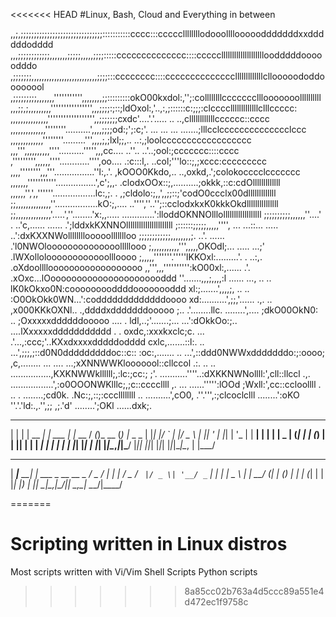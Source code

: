 <<<<<<< HEAD
#Linux, Bash, Cloud and Everything in between 

,,;,;;;;;;;;;;;;;;;;;;;;;;;;;;;;;;;:::::::::::cccc:::cccccllllllllodooollllooooodddddddxxddddddodddd
,,,;;;;;;;;;;;;,,,,,,,;;;;;,,,,,;;;;:::::cccccccccccccc::::ccccclllllllllllllllllllloodddddooooodddo
,;;;;;;;,,,,,,,,,,,,,,,,,,,,,,,,,,;;;;:::cccccccc::::cccccccccccccclllllllllllllcllooooododdoooooool
,;;;;;;;;;,,,,,,,''''''''''',,,,,,,,;;:::::::::okO00kxdol:,'';:collllllllccccccclllooooooollllllllll
,,,;;,;,,,,,,,,,'''''''''''''''',,,;;;;:;::;ldOxol:,'..,:,;::::::c:;;;:clcccclllllllllllllclllccccc:
,,,,,,,,,,,,,,,'''''''''''''''''',,;;;;;;;cxdc'....'.'.....      ..     ..,cllllllllllllcccccc::cccc
,,,,,,,,,,,,,,''''''''..........',,,,;;;;od:;';:c;'.   ...  ... ... .......;lllcclcccccccccccccclccc
,,,,,,,,,,,,,''''''''.........''',,,,;,;lxl;;,..                         ..:,;loolcccccccccccccccccc
,,,''',,,,,,,,,,''''..........''''',,,cc....                       ..''.. ..'..;ool:;ccccccc::::cccc
,''''''''',,,,,,''''............'''',oo....        .:c:::l,.          ..col;'''lo::;,;xccc:ccccccccc
,,,,'''''''',,,'''................''l:,.'.         ,kOOO0Kkdo,..       ..,oxkd,.';colokocccclccccccc
,,,,,,,'''''''''''................',c';,,.         .clodxOOx::;,..........;okkk,::c:cdOlllllllllllll
,,,,,,'',',,''''''.................lc:,;.  .         ,;cldolo:;,,',,;;::;'codO0ccclx00dlllllllllllll
;;,,,,,,,,,,,,,,''.................kO:;,....         ..'''',''..'';::cclodxkxK0kkkOkdlllllllllllllll
;;,,,,,,,,,,,,,,'.....',''........'x:,,.....         .............':lloddOKNNOlllollllllllllllllllll
;;;;;;;;;;,,,,,,''....'     .    ..'c,......           ......    .';lddxkKXNNOllllllllllllllllllllll
;::::::;;;;;,,,,,'''',       ... ...::...                .....    ..':dxKXXNWollllllllooooollllllloo
;;;;;;;;;;;;,,,,,,,,;.            ..'.                       ......   .'l0NWOloooooooooooooolllllooo
;,,,,,,,,,,,''',,,,,OKOdl;...     .....                         ...;'   .lWXolloloooooooooooollloooo
;,,,,,'''''''.'''''lKKOxl:.........'.                         .   ..:,. .oXdoolllloooooooooooooooooo
,,''',,,'''''''''':kO00xl:,...... .'.                             .xOxc...lOoooooooooooooooooooooddd
''.......,,,;,,,,:l  ...... ..., ..  ..                           lK0kOkxo0N:cooooooooddddoooooooddd
xl:;.......',,,,;,               ..  ..                          :O0OkOkk0WN...':codddddddddddddoooo
xd:..........',;;,'......       .,. ..                          ,x000KKkOXNl..   .,ddddxdddddddooooo
;..  .'........llc.    ........',....                           ;dkO00OkN0:   ..  ;Oxxxxxddddddooooo
....   .      ldl,..;'.......;...                             ...':dOkkOo:;.. ....lXxxxxxddddddddddd
.  .         oxdc,:xxxkxclc;c.                                 ...  .'...,:ccc;'..KXxdxxxxdddddodddd
            cxlc,.......::l:. ..                                    ...',;;;,;::d0N0dddddddddoc::c::
           :oc:,.......       ..                                     ...',::ddd0NWWxdddddddo:;:oooo;
          ,c,........        ...                                 ....   ...;xXNNWWKlooooool::cllccol
         .:.       ..        ..                            ................,KXKNWWkllllll;,:lc:;cc:;
         ;'.                                             ...........''''..:dXKKNWNollll:',cll::llccl
        .,.                                           .................',:o0OOONWKlllc;,;c::ccccllll
        ,.                                           ...     ......''''':lOOd  ;Wxll:',cc::ccloollll
        .                                          ..        . ........;cd0k.  .Nc:;,::;:cccllllllll
                                                  ..        ..........',cO0,    .''.''',:;clcoclclll
                                                              ........':oKO        ''.'.'ld:.,.'',;;
                     ,;.'d'                                   ........';OKl         ......dxk;.     

 _   _       _         ___        __ _       _ _         
| | | | __ _| | ___   |_ _|_ __  / _(_)_ __ (_) |_ _   _ 
| |_| |/ _` | |/ _ \   | || '_ \| |_| | '_ \| | __| | | |
|  _  | (_| | | (_) |  | || | | |  _| | | | | | |_| |_| |
|_| |_|\__,_|_|\___/  |___|_| |_|_| |_|_| |_|_|\__|\__, |
                                                   |___/ 
 _____        _                    ___  ____  
|  ___|__  __| | ___  _ __ __ _   / _ \/ ___| 
| |_ / _ \/ _` |/ _ \| '__/ _` | | | | \___ \ 
|  _|  __/ (_| | (_) | | | (_| | | |_| |___) |
|_|  \___|\__,_|\___/|_|  \__,_|  \___/|____/ 
                                              

=======
# Scripting written in Linux distros 
Most scripts written with Vi/Vim
Shell Scripts
Python scripts 
>>>>>>> 8a85cc02b763a4d5ccc89a551e4d472ec1f9758c
